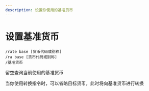 ```yaml
---
description: 设置你使用的基准货币
---
```


# 设置基准货币

```
/rate base [货币代码或别称]
/ra base [货币代码或别称]
/基准货币
```

留空查询当前使用的基准货币

当你使用转换指令时，可以省略目标货币，此时将向基准货币进行转换
